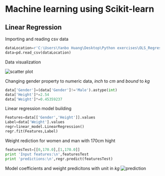 # Machine learning using Scikit-learn
## Linear Regression
Importing and reading csv data
```python
dataLocation=r'C:\Users\Yanbo Huang\Desktop\Python exercises\OLS_Regression_Example_3.csv'
data=pd.read_csv(dataLocation)
```
Data visualization

![scatter plot](https://raw.githubusercontent.com/fptudelft/MachineLearningSamples/master/Scikit_learn/imgs/lr1.jpg?token=ALUsnLiC34GZooFQnLFBiZVhriTokN9hks5WaGvpwA%3D%3D)

Changing gender property to numeric data, _inch_ to _cm_ and _bound_ to _kg_
```python
data['Gender']=(data['Gender']!='Male').astype(int)
data['Height']*=2.54
data['Weight']*=0.45359237
```
Linear regression model building
```python
Features=data[['Gender','Height']].values
Label=data['Weight'].values
regr=linear_model.LinearRegression()
regr.fit(Features,Label)
```
Weight rediction for women and man with 170cm hight  
```python
featuresTest=[[0,170.0],[1,170.0]]
print 'Input features:\n',featuresTest
print 'predictions:\n',regr.predict(featuresTest)
```
Model coefficients and weight predicitons with unit in _kg_
![prediction](https://raw.githubusercontent.com/fptudelft/MachineLearningSamples/master/Scikit_learn/imgs/lr2.jpg?token=ALUsnDXdWUClZASD1B3tFXMGOAont-34ks5WaGxTwA%3D%3D)


